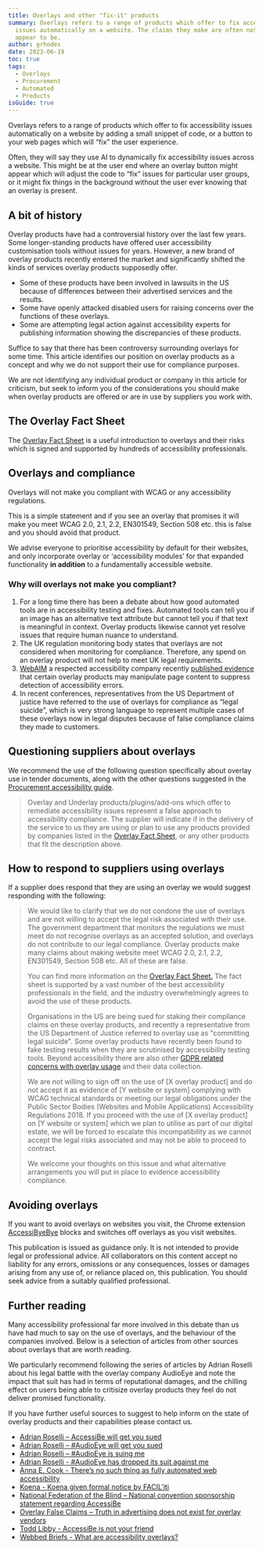 ```yaml
---
title: Overlays and other "fix-it" products
summary: Overlays refers to a range of products which offer to fix accessibility
  issues automatically on a website. The claims they make are often not all they
  appear to be.
author: grhodes
date: 2023-06-19
toc: true
tags:
  - Overlays
  - Procurement
  - Automated
  - Products
isGuide: true
---
```

Overlays refers to a range of products which offer to fix accessibility issues automatically on a website by adding a small snippet of code, or a button to your web pages which will “fix” the user experience.

Often, they will say they use AI to dynamically fix accessibility issues across a website. This might be at the user end where an overlay button might appear which will adjust the code to “fix” issues for particular user groups, or it might fix things in the background without the user ever knowing that an overlay is present.

## A bit of history

Overlay products have had a controversial history over the last few years. Some longer-standing products have offered user accessibility customisation tools without issues for years. However, a new brand of overlay products recently entered the market and significantly shifted the kinds of services overlay products supposedly offer.

* Some of these products have been involved in lawsuits in the US because of differences between their advertised services and the results.
* Some have openly attacked disabled users for raising concerns over the functions of these overlays.
* Some are attempting legal action against accessibility experts for publishing information showing the discrepancies of these products.

Suffice to say that there has been controversy surrounding overlays for some time. This article identifies our position on overlay products as a concept and why we do not support their use for compliance purposes.

We are not identifying any individual product or company in this article for criticism, but seek to inform you of the considerations you should make when overlay products are offered or are in use by suppliers you work with.

## The Overlay Fact Sheet

The [Overlay Fact Sheet](https://overlayfactsheet.com/#main) is a useful introduction to overlays and their risks which is signed and supported by hundreds of accessibility professionals.

## Overlays and compliance

<div class="callout__warn"><span class="callout__icon"></span><span class="callout__text">Overlays will not make you compliant with WCAG or any accessibility regulations.</span></div>

This is a simple statement and if you see an overlay that promises it will make you meet WCAG 2.0, 2.1, 2.2, EN301549, Section 508 etc. this is false and you should avoid that product.

We advise everyone to prioritise accessibility by default for their websites, and only incorporate overlay or ‘accessibility modules’ for that expanded functionality **in addition** to a fundamentally accessible website.

### Why will overlays not make you compliant?

1. For a long time there has been a debate about how good automated tools are in accessibility testing and fixes. Automated tools can tell you if an image has an alternative text attribute but cannot tell you if that text is meaningful in context. Overlay products likewise cannot yet resolve issues that require human nuance to understand.
2. The UK regulation monitoring body states that overlays are not considered when monitoring for compliance. Therefore, any spend on an overlay product will not help to meet UK legal requirements.
3. [WebAIM](https://webaim.org/) a respected accessibility company recently [published evidence](https://twitter.com/webaim/status/1664660562180194308) that certain overlay products may manipulate page content to suppress detection of accessibility errors.
4. In recent conferences, representatives from the US Department of justice have referred to the use of overlays for compliance as “legal suicide”, which is very strong language to represent multiple cases of these overlays now in legal disputes because of false compliance claims they made to customers.

## Questioning suppliers about overlays

We recommend the use of the following question specifically about overlay use in tender documents, along with the other questions suggested in the [Procurement accessibility guide](https://www.makethingsaccessible.com/guides/procurement-accessibility-guidance/).

> Overlay and Underlay products/plugins/add-ons which offer to remediate accessibility issues represent a false approach to accessibility compliance. The supplier will indicate if in the delivery of the service to us they are using or plan to use any products provided by companies listed in the [Overlay Fact Sheet](https://overlayfactsheet.com/#main), or any other products that fit the description above.

## How to respond to suppliers using overlays

If a supplier does respond that they are using an overlay we would suggest responding with the following:

> We would like to clarify that we do not condone the use of overlays and are not willing to accept the legal risk associated with their use. The government department that monitors the regulations we must meet do not recognise overlays as an accepted solution, and overlays do not contribute to our legal compliance. Overlay products make many claims about making website meet WCAG 2.0, 2.1, 2.2, EN301549, Section 508 etc. All of these are false.
>
> You can find more information on the [Overlay Fact Sheet.](https://overlayfactsheet.com/#main "https\://overlayfactsheet.com/#main") The fact sheet is supported by a vast number of the best accessibility professionals in the field, and the industry overwhelmingly agrees to avoid the use of these products.
>
> Organisations in the US are being sued for staking their compliance claims on these overlay products, and recently a representative from the US Department of Justice referred to overlay use as "committing legal suicide". Some overlay products have recently been found to fake testing results when they are scrutinised by accessibility testing tools. Beyond accessibility there are also other [GDPR related concerns with overlay usage](https://tink.uk/accessibe-and-data-protection/ "https\://tink.uk/accessibe-and-data-protection/") and their data collection.
>
> We are not willing to sign off on the use of \[X overlay product] and do not accept it as evidence of \[Y website or system] complying with WCAG technical standards or meeting our legal obligations under the Public Sector Bodies (Websites and Mobile Applications) Accessibility Regulations 2018. If you proceed with the use of \[X overlay product] on \[Y website or system] which we plan to utilise as part of our digital estate, we will be forced to escalate this incompatibility as we cannot accept the legal risks associated and may not be able to proceed to contract.
>
> We welcome your thoughts on this issue and what alternative arrangements you will put in place to evidence accessibility compliance.

## Avoiding overlays

If you want to avoid overlays on websites you visit, the Chrome extension [AccessiByeBye](https://www.accessibyebye.org/) blocks and switches off overlays as you visit websites.

<div class="callout__warn"><span class="callout__icon"></span><span class="callout__text">This publication is issued as guidance only. It is not intended to provide legal or professional advice. All collaborators on this content accept no liability for any errors, omissions or any consequences, losses or damages arising from any use of, or reliance placed on, this publication. You should seek advice from a suitably qualified professional.</span></div>

## Further reading

Many accessibility professional far more involved in this debate than us have had much to say on the use of overlays, and the behaviour of the companies involved. Below is a selection of articles from other sources about overlays that are worth reading.

We particularly recommend following the series of articles by Adrian Roselli about his legal battle with the overlay company AudioEye and note the impact that suit has had in terms of reputational damages, and the chilling effect on users being able to critisize overlay products they feel do not deliver promised functionality.

If you have further useful sources to suggest to help inform on the state of overlay products and their capabilities please contact us.

* [Adrian Roselli – AccessiBe will get you sued](https://adrianroselli.com/2020/06/accessibe-will-get-you-sued.html)
* [Adrian Roselli – #AudioEye will get you sued](https://adrianroselli.com/2023/02/audioeye-will-get-you-sued.html)
* [Adrian Roselli – #AudioEye is suing me](https://adrianroselli.com/2023/05/audioeye-is-suing-me.html)
* [Adrian Roselli - #AudioEye has dropped its suit against me](https://adrianroselli.com/2024/01/audioeye-has-dropped-its-suit-against-me.html)
* [Anna E. Cook - There’s no such thing as fully automated web accessibility](https://uxdesign.cc/theres-no-such-thing-as-fully-automated-web-accessibility-260d6f4632a8)
* [Koena - Koena given formal notice by FACIL’iti](https://koena.net/en/koena-given-formal-notice-by-faciliti/)
* [National Federation of the Blind – National convention sponsorship statement regarding AccessiBe](https://nfb.org/about-us/press-room/national-convention-sponsorship-statement-regarding-accessibe)
* [Overlay False Claims – Truth in advertising does not exist for overlay vendors](https://overlayfalseclaims.com/)
* [Todd Libby - AccessiBe is not your friend](https://dev.to/colabottles/accessibe-is-not-your-friend-5d4n)
* [Webbed Briefs - What are accessibility overlays?](https://briefs.video/videos/what-are-accessibility-overlays/)
